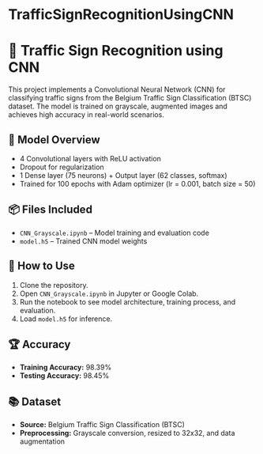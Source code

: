 # TrafficSignRecognitionUsingCNN

# 🚦 Traffic Sign Recognition using CNN

This project implements a Convolutional Neural Network (CNN) for classifying traffic signs from the Belgium Traffic Sign Classification (BTSC) dataset. The model is trained on grayscale, augmented images and achieves high accuracy in real-world scenarios.

## 🧠 Model Overview

- 4 Convolutional layers with ReLU activation
- Dropout for regularization
- 1 Dense layer (75 neurons) + Output layer (62 classes, softmax)
- Trained for 100 epochs with Adam optimizer (lr = 0.001, batch size = 50)

## 📦 Files Included

- `CNN_Grayscale.ipynb` – Model training and evaluation code
- `model.h5` – Trained CNN model weights

## 🚀 How to Use

1. Clone the repository.
2. Open `CNN_Grayscale.ipynb` in Jupyter or Google Colab.
3. Run the notebook to see model architecture, training process, and evaluation.
4. Load `model.h5` for inference.

## 🏆 Accuracy

- **Training Accuracy:** 98.39%
- **Testing Accuracy:** 98.45%

## 📚 Dataset

- **Source:** Belgium Traffic Sign Classification (BTSC)
- **Preprocessing:** Grayscale conversion, resized to 32x32, and data augmentation

